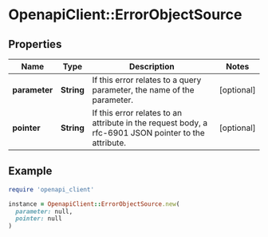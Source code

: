 # OpenapiClient::ErrorObjectSource

## Properties

| Name | Type | Description | Notes |
| ---- | ---- | ----------- | ----- |
| **parameter** | **String** | If this error relates to a query parameter, the name of the parameter.  | [optional] |
| **pointer** | **String** | If this error relates to an attribute in the request body, a rfc-6901 JSON pointer to the attribute.  | [optional] |

## Example

```ruby
require 'openapi_client'

instance = OpenapiClient::ErrorObjectSource.new(
  parameter: null,
  pointer: null
)
```

